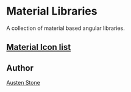 # Material Libraries

A collection of material based angular libraries.

## [Material Icon list](https://github.com/astone2014/material-libraries/tree/master/projects/material-icon-list)

## Author
[Austen Stone](https://github.com/astone2014)
